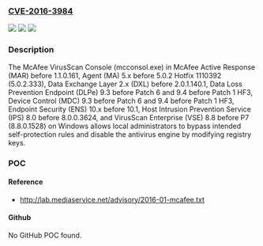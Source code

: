 ### [CVE-2016-3984](https://cve.mitre.org/cgi-bin/cvename.cgi?name=CVE-2016-3984)
![](https://img.shields.io/static/v1?label=Product&message=n%2Fa&color=blue)
![](https://img.shields.io/static/v1?label=Version&message=n%2Fa&color=blue)
![](https://img.shields.io/static/v1?label=Vulnerability&message=n%2Fa&color=brighgreen)

### Description

The McAfee VirusScan Console (mcconsol.exe) in McAfee Active Response (MAR) before 1.1.0.161, Agent (MA) 5.x before 5.0.2 Hotfix 1110392 (5.0.2.333), Data Exchange Layer 2.x (DXL) before 2.0.1.140.1, Data Loss Prevention Endpoint (DLPe) 9.3 before Patch 6 and 9.4 before Patch 1 HF3, Device Control (MDC) 9.3 before Patch 6 and 9.4 before Patch 1 HF3, Endpoint Security (ENS) 10.x before 10.1, Host Intrusion Prevention Service (IPS) 8.0 before 8.0.0.3624, and VirusScan Enterprise (VSE) 8.8 before P7 (8.8.0.1528) on Windows allows local administrators to bypass intended self-protection rules and disable the antivirus engine by modifying registry keys.

### POC

#### Reference
- http://lab.mediaservice.net/advisory/2016-01-mcafee.txt

#### Github
No GitHub POC found.

